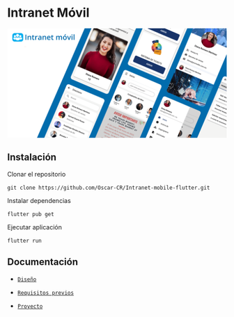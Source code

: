 # Intranet Móvil

<img src="./documentation/img/intranet.png" alt="intranet">

## Instalación

Clonar el repositorio
``` 
git clone https://github.com/Oscar-CR/Intranet-mobile-flutter.git
```

Instalar dependencias
``` 
flutter pub get
```

Ejecutar aplicación
``` 
flutter run
```

## Documentación

- [`Diseño`](./documentation/pages/desing.md)

- [`Requisitos previos`](./documentation/pages/requeriment.md)

- [`Proyecto`](./documentation/pages/project.md)
